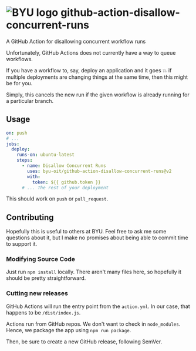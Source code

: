 # ![BYU logo](https://www.hscripts.com/freeimages/logos/university-logos/byu/byu-logo-clipart-128.gif) github-action-disallow-concurrent-runs
A GitHub Action for disallowing concurrent workflow runs

Unfortunately, GitHub Actions does not currently have a way to queue workflows.

If you have a workflow to, say, deploy an application and it goes :boom: if multiple deployments are changing things at the same time, then this might be for you.

Simply, this cancels the new run if the given workflow is already running for a particular branch.

## Usage

```yaml
on: push
# ...
jobs:
  deploy:
    runs-on: ubuntu-latest
    steps:
      - name: Disallow Concurrent Runs
        uses: byu-oit/github-action-disallow-concurrent-runs@v2
        with:
          token: ${{ github.token }}
      # ... The rest of your deployment
```

This should work on `push` or `pull_request`.

## Contributing
Hopefully this is useful to others at BYU. Feel free to ask me some questions about it, but I make no promises about being able to commit time to support it.

### Modifying Source Code

Just run `npm install` locally. There aren't many files here, so hopefully it should be pretty straightforward.

### Cutting new releases

GitHub Actions will run the entry point from the `action.yml`. In our case, that happens to be `/dist/index.js`.

Actions run from GitHub repos. We don't want to check in `node_modules`. Hence, we package the app using `npm run package`.

Then, be sure to create a new GitHub release, following SemVer.
